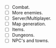 
- [ ] Combat.
- [ ] More enemies.
- [ ] Server/Multiplayer.
- [ ] Map generation.
- [ ] Items.
- [ ] Dungeons.
- [ ] NPC's and towns.
